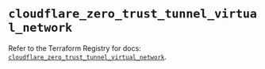 # `cloudflare_zero_trust_tunnel_virtual_network`

Refer to the Terraform Registry for docs: [`cloudflare_zero_trust_tunnel_virtual_network`](https://registry.terraform.io/providers/cloudflare/cloudflare/4.49.0/docs/resources/zero_trust_tunnel_virtual_network).
